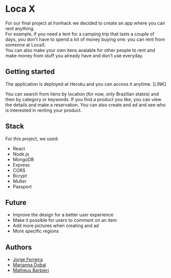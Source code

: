 # Loca X

For our final project at Ironhack we decided to create an app where you can rent anything.  
For example, if you need a tent for a camping trip that lasts a couple of days, you don't have to spend a lot of money buying one: you can rent from someone at LocaX.  
You can also make your own itens avaiable for other people to rent and make money from stuff you already have and don't use everyday. 


## Getting started

The application is deployed at Heroku and you can access it anytime.
[LINK]  

You can search from itens by location (for now, only Brazilian states) and then by category or keywords. If you find a product you like, you can view the details and make a reservation. 
You can also create and ad and see who is interested in renting your product.

## Stack
For this project, we used:
- React
- Node.js
- MongoDB
- Express
- CORS
- Bcrypt
- Multer
- Passport

## Future
- Improve the design for a better user experience 
- Make it possible for users to comment on an item
- Add more pictures when creating and ad
- More specific regions

## Authors
- [Jorge Ferreira](https://github.com/jorgeFerreiraSilva/)
- [Marianna Dobal](https://github.com/mmdobal)
- [Matheus Barbieri](https://github.com/barbierimatheus)

